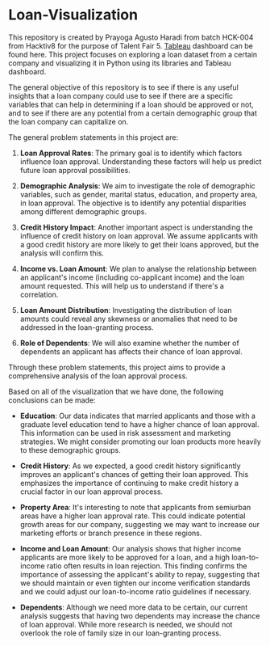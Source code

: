 # Loan-Visualization
This repository is created by Prayoga Agusto Haradi from batch HCK-004 from Hacktiv8 for the purpose of Talent Fair 5.
[Tableau](https://public.tableau.com/app/profile/prayoga.haradi/viz/TalentFair5Final/Dashboard2?publish=yes) dashboard can be found here.
This project focuses on exploring a loan dataset from a certain company and visualizing it in Python using its libraries and Tableau dashboard.

The general objective of this repository is to see if there is any useful insights that a loan company could use to see if there are a specific variables that can help in determining if a loan should be approved or not, and to see if there are any potential from a certain demographic group that the loan company can capitalize on.

The general problem statements in this project are:


1. **Loan Approval Rates**: The primary goal is to identify which factors influence loan approval. Understanding these factors will help us predict future loan approval possibilities.

2. **Demographic Analysis**: We aim to investigate the role of demographic variables, such as gender, marital status, education, and property area, in loan approval. The objective is to identify any potential disparities among different demographic groups.

3. **Credit History Impact**: Another important aspect is understanding the influence of credit history on loan approval. We assume applicants with a good credit history are more likely to get their loans approved, but the analysis will confirm this.

4. **Income vs. Loan Amount**: We plan to analyse the relationship between an applicant's income (including co-applicant income) and the loan amount requested. This will help us to understand if there's a correlation.

5. **Loan Amount Distribution**: Investigating the distribution of loan amounts could reveal any skewness or anomalies that need to be addressed in the loan-granting process.

6. **Role of Dependents**: We will also examine whether the number of dependents an applicant has affects their chance of loan approval.

Through these problem statements, this project aims to provide a comprehensive analysis of the loan approval process.

Based on all of the visualization that we have done, the following conclusions can be made:

- **Education**: Our data indicates that married applicants and those with a graduate level education tend to have a higher chance of loan approval. This information can be used in risk assessment and marketing strategies. We might consider promoting our loan products more heavily to these demographic groups.

- **Credit History**: As we expected, a good credit history significantly improves an applicant's chances of getting their loan approved. This emphasizes the importance of continuing to make credit history a crucial factor in our loan approval process.

- **Property Area**: It's interesting to note that applicants from semiurban areas have a higher loan approval rate. This could indicate potential growth areas for our company, suggesting we may want to increase our marketing efforts or branch presence in these regions.

- **Income and Loan Amount**: Our analysis shows that higher income applicants are more likely to be approved for a loan, and a high loan-to-income ratio often results in loan rejection. This finding confirms the importance of assessing the applicant's ability to repay, suggesting that we should maintain or even tighten our income verification standards and we could adjust our loan-to-income ratio guidelines if necessary.

- **Dependents**: Although we need more data to be certain, our current analysis suggests that having two dependents may increase the chance of loan approval. While more research is needed, we should not overlook the role of family size in our loan-granting process.


